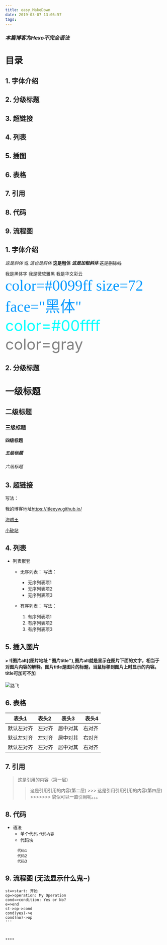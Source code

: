 ```yaml
---
title: easy_MakeDown
date: 2019-03-07 13:05:57
tags:
---
```

### _本篇博客为Hexo不完全语法_

# 目录
## 1. 字体介绍
## 2. 分级标题
## 3. 超链接
## 4. 列表
## 5. 插图
## 6. 表格
## 7. 引用
## 8. 代码
## 9. 流程图


## 1. 字体介绍
*这是斜体* 或 _这也是斜体_ 
**这是粗体**
***这是加粗斜体***
~~这是删除线~~

<font face="黑体">我是黑体字</font>
<font face="微软雅黑">我是微软雅黑</font>
<font face="STCAIYUN">我是华文彩云</font>
<font color=#0099ff size=7 face="黑体">color=#0099ff size=72 face="黑体"</font>
<font color=#00ffff size=72>color=#00ffff</font>
<font color=gray size=72>color=gray</font>


## 2. 分级标题
# 一级标题
## 二级标题
### 三级标题
#### 四级标题
##### 五级标题
###### 六级标题


## 3. 超链接
写法：


我的博客地址<https://itleeyw.github.io/>

[海贼王](http://www.iqiyi.com/a_19rrhb3xvl.html?vfm=2008_aldbd)

[小破站](https://www.bilibili.com/)


## 4. 列表
+ 列表嵌套
   - 无序列表：
      写法：

      * 无序列表项1
      + 无序列表项2
      - 无序列表项3

   - 有序列表：
      写法：
      1.  有序列表项1
      2. 有序列表项2
      3. 有序列表项3




## 5. 插入图片
#### > ![图片alt](图片地址 ''图片title''),图片alt就是显示在图片下面的文字，相当于对图片内容的解释。图片title是图片的标题，当鼠标移到图片上时显示的内容。title可加可不加

![路飞](http://img4q.duitang.com/uploads/item/201504/30/20150430132315_eTKQm.thumb.700_0.jpeg "QAQ")





## 6. 表格
| 表头1|表头2|表头3|表头4
|-| :- | :-: | -: |
|默认左对齐|左对齐|居中对其|右对齐|
|默认左对齐|左对齐|居中对其|右对齐|
|默认左对齐|左对齐|居中对其|右对齐|


## 7. 引用
> 这是引用的内容（第一层）
  >> 这是引用引用的内容(第二层)
    >>> 这是引用引用引用的内容(第四层)
       >>>>>>> 貌似可以一直引用呢。。。


## 8. 代码
   + 语法
      + 单个代码
      ` 代码内容 `
      + 代码块
      ```
        代码1
        代码2
        代码3
      ```

## 9. 流程图 (无法显示什么鬼~)

```flow
st=>start: 开始
op=>operation: My Operation
cond=>condition: Yes or No?
e=>end
st->op->cond
cond(yes)->e
cond(no)->op
'''



****
